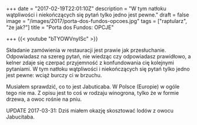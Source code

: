 +++
date = "2017-02-19T22:01:10Z"
description = "W tym natłoku wątpliwości i niekończących się pytań tylko jedno jest pewne."
draft = false
image = "/images/2017/porta-dos-fundos-opcoes.jpg"
tags = ["raptularz", "że jak?"]
title = "Porta dos Fundos: OPCJE"

+++
{{< youtube "bTYOWVnyISc" >}}

Składanie zamówienia w restauracji jest prawie jak przesłuchanie. Odpowiadasz na
szereg pytań, nie wiedząc czy odpowiadasz prawidłowo, a kelner zdaje się czerpać
przyjemność z konfundowania cię kolejnymi pytaniami. W tym natłoku wątpliwości i
niekończących się pytań tylko jedno jest pewne: wciąż burczy ci w brzuchu.

Musiałem sprawdzić, co to jest Jabuticaba. W Polsce (Europie) w ogóle tego nie
ma. Z opisu jest to coś w rodzaju winogrona, tylko że w formie drzewa, a owoc
rośnie na pniu.

UPDATE 2017-03-31: Dziś miałem okazję skosztować lodów z owocu Jabucitaba.
<!--more-->
